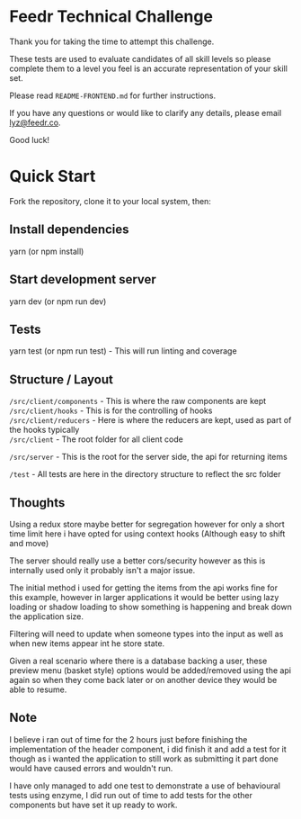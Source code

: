 # Feedr Technical Challenge

Thank you for taking the time to attempt this challenge.

These tests are used to evaluate candidates of all skill levels so please complete them to a level you feel is an accurate representation of your skill set.

Please read `README-FRONTEND.md` for further instructions.

If you have any questions or would like to clarify any details, please email lyz@feedr.co.

Good luck!

# Quick Start
Fork the repository, clone it to your local system, then:

## Install dependencies
yarn (or npm install)

## Start development server
yarn dev (or npm run dev)

## Tests
yarn test (or npm run test) - This will run linting and coverage  

## Structure / Layout
`/src/client/components` - This is where the raw components are kept  
`/src/client/hooks` - This is for the controlling of hooks  
`/src/client/reducers` - Here is where the reducers are kept, used as part of the hooks typically  
`/src/client` - The root folder for all client code  

`/src/server` - This is the root for the server side, the api for returning items  

`/test` - All tests are here in the directory structure to reflect the src folder  

## Thoughts
Using a redux store maybe better for segregation however for only a short time limit here i have opted for using context hooks (Although easy to shift and move)  

The server should really use a better cors/security however as this is internally used only it probably isn't a major issue.  

The initial method i used for getting the items from the api works fine for this example, however in larger applications it would be better using lazy loading or shadow loading to show something is happening and break down the application size.  

Filtering will need to update when someone types into the input as well as when new items appear int he store state.  

Given a real scenario where there is a database backing a user, these preview menu (basket style) options would be added/removed using the api again so when they come back later or on another device they would be able to resume.  

## Note
I believe i ran out of time for the 2 hours just before finishing the implementation of the header component, i did finish it and add a test for it though as i wanted the application to still work as submitting it part done would have caused errors and wouldn't run.

I have only managed to add one test to demonstrate a use of behavioural tests using enzyme, I did run out of time to add tests for the other components but have set it up ready to work.
 